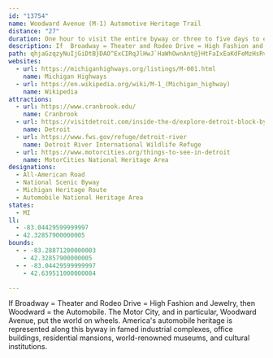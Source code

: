 ```yaml
---
id: "13754"
name: Woodward Avenue (M-1) Automotive Heritage Trail
distance: "27"
duration: One hour to visit the entire byway or three to five days to enjoy the attractions
description: If  Broadway = Theater and Rodeo Drive = High Fashion and Jewelry, then Woodward = the Automobile. The Motor City, and in particular, Woodward Avenue, put the world on wheels. America's automobile heritage is represented along this byway in famed industrial complexes, office buildings, residential mansions, world-renowned museums, and cultural institutions.
path: qhjaGzqzyNuIjGiDtB}DAO^ExCIRqJlHwJ`HaWhOwnAnt@}HtFaIxEaKdFeMzHsRvKeOxJqn@b^oiElgC{c@bXwEjCkYvP[LU?sBhAsb@xWszBlrAiHhFsUtNgDjB_C`AwZrQyKzGyY|Psh@v[_N~HeIhF}F`FkLdLyZxX{FdFm@b@eOdNgn@bk@iu@`s@kXzW{BlBSNys@rr@u~CzxCcCrBkGtEmK|GoHzDoCjA}UtIyBfAkKfHyArAcD~DoBdDcLxUkClDaCdCcAx@yMrIc`@bVaGnE_rBjkB_GzEgKlGsDdCiBxA}CnCgClCoDpEaH`KcCxCsCxCqmArhAqkAngA}IxIoe@rb@sEpEeBhBaGlG}Ab@oP`@mEK}Ny@aA?{Hr@wHJ
websites:
  - url: https://michiganhighways.org/listings/M-001.html
    name: Michigan Highways
  - url: https://en.wikipedia.org/wiki/M-1_(Michigan_highway)
    name: Wikipedia
attractions:
  - url: https://www.cranbrook.edu/
    name: Cranbrook
  - url: https://visitdetroit.com/inside-the-d/explore-detroit-block-by-block-woodward-avenue-edition/
    name: Detroit
  - url: https://www.fws.gov/refuge/detroit-river
    name: Detroit River International Wildlife Refuge
  - url: https://www.motorcities.org/things-to-see-in-detroit
    name: MotorCities National Heritage Area
designations:
  - All-American Road
  - National Scenic Byway
  - Michigan Heritage Route
  - Automobile National Heritage Area
states:
  - MI
ll:
  - -83.04429599999997
  - 42.32857900000005
bounds:
  - - -83.28871200000003
    - 42.32857900000005
  - - -83.04429599999997
    - 42.639511000000084

---
```


If  Broadway = Theater and Rodeo Drive = High Fashion and Jewelry, then Woodward = the Automobile. The Motor City, and in particular, Woodward Avenue, put the world on wheels. America's automobile heritage is represented along this byway in famed industrial complexes, office buildings, residential mansions, world-renowned museums, and cultural institutions.
